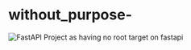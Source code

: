 # without_purpose-
![FastAPI](https://img.shields.io/badge/-FastAPI-9cf)
Project as having no root target on fastapi 
